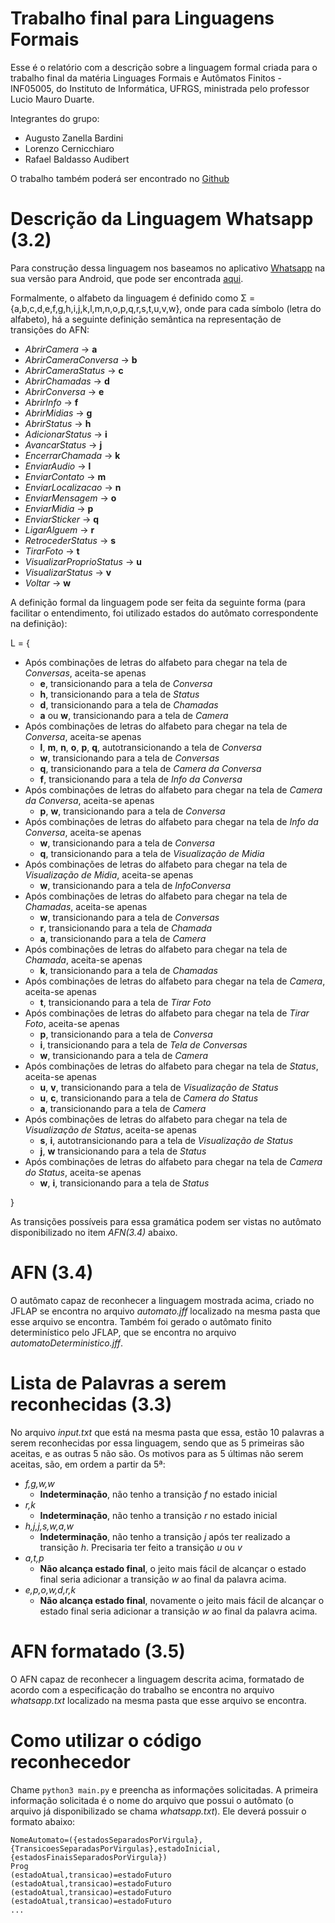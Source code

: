 # Trabalho final para Linguagens Formais

Esse é o relatório com a descrição sobre a linguagem formal criada para o trabalho final da matéria Linguages Formais e Autômatos Finitos - INF05005, do Instituto de Informática, UFRGS, ministrada pelo professor Lucio Mauro Duarte.

Integrantes do grupo:
* Augusto Zanella Bardini
* Lorenzo Cernicchiaro
* Rafael Baldasso Audibert

O trabalho também poderá ser encontrado no [Github](https://github.com/rafaeelaudibert/Formais)


# Descrição da Linguagem Whatsapp (3.2)

Para construção dessa linguagem nos baseamos no aplicativo [Whatsapp](https://www.whatsapp.com/) na sua versão para Android, que pode ser encontrada [aqui](https://play.google.com/store/apps/details?id=com.whatsapp).

Formalmente, o alfabeto da linguagem é definido como Σ = {a,b,c,d,e,f,g,h,i,j,k,l,m,n,o,p,q,r,s,t,u,v,w}, onde para cada símbolo (letra do alfabeto), há a seguinte definição semântica na representação de transições do AFN:

* *AbrirCamera* -> **a**
* *AbrirCameraConversa* -> **b**
* *AbrirCameraStatus* -> **c**
* *AbrirChamadas* -> **d**
* *AbrirConversa* -> **e**
* *AbrirInfo* -> **f**
* *AbrirMidias* -> **g**
* *AbrirStatus* -> **h**
* *AdicionarStatus* -> **i**
* *AvancarStatus* -> **j**
* *EncerrarChamada* -> **k**
* *EnviarAudio* -> **l**
* *EnviarContato* -> **m**
* *EnviarLocalizacao* -> **n**
* *EnviarMensagem* -> **o**
* *EnviarMidia* -> **p**
* *EnviarSticker* -> **q**
* *LigarAlguem* -> **r**
* *RetrocederStatus* -> **s**
* *TirarFoto* -> **t**
* *VisualizarProprioStatus* -> **u**
* *VisualizarStatus* -> **v**
* *Voltar* -> **w**

A definição formal da linguagem pode ser feita da seguinte forma (para facilitar o entendimento, foi utilizado estados do autômato correspondente na definição):

L = {
* Após combinações de letras do alfabeto para chegar na tela de *Conversas*, aceita-se apenas
  * **e**, transicionando para a tela de *Conversa*
  * **h**, transicionando para a tela de *Status*
  * **d**, transicionando para a tela de *Chamadas*
  * **a** ou **w**, transicionando para a tela de *Camera*
* Após combinações de letras do alfabeto para chegar na tela de *Conversa*, aceita-se apenas
  * **l**, **m**, **n**, **o**, **p**, **q**, autotransicionando a tela de *Conversa*
  * **w**, transicionando para a tela de *Conversas*
  * **q**, transicionando para a tela de *Camera da Conversa*
  * **f**, transicionando para a tela de *Info da Conversa*
* Após combinações de letras do alfabeto para chegar na tela de *Camera da Conversa*, aceita-se apenas
  * **p**, **w**, transicionando para a tela de *Conversa*
* Após combinações de letras do alfabeto para chegar na tela de *Info da Conversa*, aceita-se apenas
  * **w**, transicionando para a tela de *Conversa*
  * **q**, transicionando para a tela de *Visualização de Midia*
* Após combinações de letras do alfabeto para chegar na tela de *Visualização de Midia*, aceita-se apenas
  * **w**, transicionando para a tela de *InfoConversa*
* Após combinações de letras do alfabeto para chegar na tela de *Chamadas*, aceita-se apenas
  * **w**, transicionando para a tela de *Conversas*
  * **r**, transicionando para a tela de *Chamada*
  * **a**, transicionando para a tela de *Camera*
* Após combinações de letras do alfabeto para chegar na tela de *Chamada*, aceita-se apenas
  * **k**, transicionando para a tela de *Chamadas*
* Após combinações de letras do alfabeto para chegar na tela de *Camera*, aceita-se apenas
  * **t**, transicionando para a tela de *Tirar Foto*
* Após combinações de letras do alfabeto para chegar na tela de *Tirar Foto*, aceita-se apenas
  * **p**, transicionando para a tela de *Conversa*
  * **i**, transicionando para a tela de *Tela de Conversas*
  * **w**, transicionando para a tela de *Camera*
* Após combinações de letras do alfabeto para chegar na tela de *Status*, aceita-se apenas
  * **u**, **v**, transicionando para a tela de *Visualização de Status*
  * **u**, **c**, transicionando para a tela de *Camera do Status*
  * **a**, transicionando para a tela de *Camera*
* Após combinações de letras do alfabeto para chegar na tela de *Visualização de Status*, aceita-se apenas
  * **s**, **i**, autotransicionando para a tela de *Visualização de Status*
  * **j**, **w** transicionando para a tela de *Status*
* Após combinações de letras do alfabeto para chegar na tela de *Camera do Status*, aceita-se apenas
  * **w**, **i**, transicionando para a tela de *Status*

}

As transições possíveis para essa gramática podem ser vistas no autômato disponibilizado no item *AFN(3.4)* abaixo.

# AFN (3.4)
O autômato capaz de reconhecer a linguagem mostrada acima, criado no JFLAP se encontra no arquivo *automato.jff* localizado na mesma pasta que esse arquivo se encontra.
Também foi gerado o autômato finito determinístico pelo JFLAP, que se encontra no arquivo *automatoDeterministico.jff*.

# Lista de Palavras a serem reconhecidas (3.3)
No arquivo *input.txt* que está na mesma pasta que essa, estão 10 palavras a serem reconhecidas por essa linguagem, sendo que as 5 primeiras são aceitas, e as outras 5 não são. Os motivos para as 5 últimas não serem aceitas, são, em ordem a partir da 5ª:
* *f,g,w,w*
    * **Indeterminação**, não tenho a transição *f* no estado inicial
* *r,k*
	* **Indeterminação**, não tenho a transição *r* no estado inicial
* *h,j,j,s,w,a,w*
	 * **Indeterminação**, não tenho a transição *j* após ter realizado a transição *h*. Precisaria ter feito a transição *u* ou *v* 
* *a,t,p*
	* **Não alcança estado final**, o jeito mais fácil de alcançar o estado final seria adicionar a transição *w* ao final da palavra acima. 
* *e,p,o,w,d,r,k*
	* **Não alcança estado final**, novamente o jeito mais fácil de alcançar o estado final seria adicionar a transição *w* ao final da palavra acima. 


# AFN formatado (3.5)
O AFN capaz de reconhecer a linguagem descrita acima, formatado de acordo com a especificação do trabalho se encontra no arquivo *whatsapp.txt* localizado na mesma pasta que esse arquivo se encontra.

# Como utilizar o código reconhecedor
Chame ```python3 main.py``` e preencha as informações solicitadas. A primeira informação solicitada é o nome do arquivo que possui o autômato (o arquivo já disponibilizado se chama *whatsapp.txt*). Ele deverá possuir o formato abaixo:
```
NomeAutomato=({estadosSeparadosPorVirgula},{TransicoesSeparadasPorVirgulas},estadoInicial,{estadosFinaisSeparadosPorVirgula})
Prog
(estadoAtual,transicao)=estadoFuturo
(estadoAtual,transicao)=estadoFuturo
(estadoAtual,transicao)=estadoFuturo
(estadoAtual,transicao)=estadoFuturo
...
```
